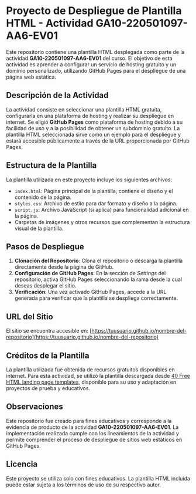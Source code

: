 # Proyecto de Despliegue de Plantilla HTML - Actividad GA10-220501097-AA6-EV01

Este repositorio contiene una plantilla HTML desplegada como parte de la actividad **GA10-220501097-AA6-EV01** del curso. El objetivo de esta actividad es aprender a configurar un servicio de hosting gratuito y un dominio personalizado, utilizando GitHub Pages para el despliegue de una página web estática.

## Descripción de la Actividad

La actividad consiste en seleccionar una plantilla HTML gratuita, configurarla en una plataforma de hosting y realizar su despliegue en internet. Se eligió **GitHub Pages** como plataforma de hosting debido a su facilidad de uso y a la posibilidad de obtener un subdominio gratuito. La plantilla HTML seleccionada sirve como un ejemplo para el despliegue y estará accesible públicamente a través de la URL proporcionada por GitHub Pages.

## Estructura de la Plantilla

La plantilla utilizada en este proyecto incluye los siguientes archivos:

- `index.html`: Página principal de la plantilla, contiene el diseño y el contenido de la página.
- `styles.css`: Archivo de estilo para dar formato y diseño a la página.
- `script.js`: Archivo JavaScript (si aplica) para funcionalidad adicional en la página.
- Carpetas de imágenes y otros recursos que complementan la estructura visual de la plantilla.

## Pasos de Despliegue

1. **Clonación del Repositorio**: Clona el repositorio o descarga la plantilla directamente desde la página de GitHub.
2. **Configuración de GitHub Pages**: En la sección de *Settings* del repositorio, activa GitHub Pages seleccionando la rama desde la cual deseas desplegar el sitio.
3. **Verificación**: Una vez activado GitHub Pages, accede a la URL generada para verificar que la plantilla se despliega correctamente.

## URL del Sitio

El sitio se encuentra accesible en: [https://tuusuario.github.io/nombre-del-repositorio](https://tuusuario.github.io/nombre-del-repositorio)

## Créditos de la Plantilla

La plantilla utilizada fue obtenida de recursos gratuitos disponibles en internet. Para esta actividad, se utilizó la plantilla descargada desde [40 Free HTML landing page templates](https://dev.to/davidepacilio/40-free-html-landing-page-templates-3gfp), disponible para su uso y adaptación en proyectos de prueba y educativos.

## Observaciones

Este repositorio fue creado para fines educativos y corresponde a la evidencia de producto de la actividad **GA10-220501097-AA6-EV01**. La implementación realizada cumple con los lineamientos de la actividad y permite comprender el proceso de despliegue de sitios web estáticos en GitHub Pages.

## Licencia

Este proyecto se utiliza solo con fines educativos. La plantilla HTML incluida puede estar sujeta a los términos de uso de su respectivo autor.